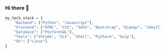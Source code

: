 ### Hi there 👋

<!--
**williamcanin/williamcanin** is a ✨ _special_ ✨ repository because its `README.md` (this file) appears on your GitHub profile.

Here are some ideas to get you started:

- 🔭 I’m currently working on ...
- 🌱 I’m currently learning ...
- 👯 I’m looking to collaborate on ...
- 🤔 I’m looking for help with ...
- 💬 Ask me about ...
- 📫 How to reach me: ...
- 😄 Pronouns: ...
- ⚡ Fun fact: ...
-->


```python
my_tech_stack = {
    "Backend": ["Python", "Javascript"],
    "Frontend": ["HTML", "CSS", "SASS", "Bootstrap", "Django", "Jekyll"],
    "Database": ["PostGreSQL"],
    "Tools": ["VSCode", "Git", "Shell", "PyCharm", "Gulp"],
    "OS": ["Linux"]
}
```
